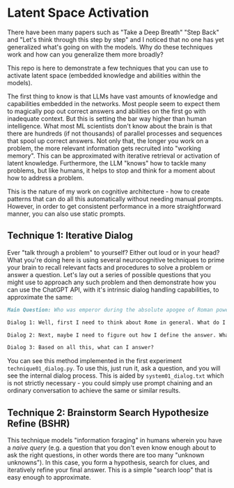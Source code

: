 # Latent Space Activation

There have been many papers such as "Take a Deep Breath" "Step Back" and "Let's think through this step by step" and I noticed that no one has yet generalized what's going on with the models. Why do these techniques work and how can you generalize them more broadly?

This repo is here to demonstrate a few techniques that you can use to activate latent space (embedded knowledge and abilities within the models). 

The first thing to know is that LLMs have vast amounts of knowledge and capabilities embedded in the networks. Most people seem to expect them to magically pop out correct answers and abilities on the first go with inadequate context. But this is setting the bar way higher than human intelligence. What most ML scientists don't know about the brain is that there are hundreds (if not thousands) of parallel processes and sequences that spool up correct answers. Not only that, the longer you work on a problem, the more relevant information gets recruited into "working memory". This can be approximated with iterative retrieval or activation of latent knowledge. Furthermore, the LLM "knows" how to tackle many problems, but like humans, it helps to stop and think for a moment about how to address a problem. 

This is the nature of my work on cognitive architecture - how to create patterns that can do all this automatically without needing manual prompts. However, in order to get consistent performance in a more straightforward manner, you can also use static prompts. 

## Technique 1: Iterative Dialog

Ever "talk through a problem" to yourself? Either out loud or in your head? What you're doing here is using several neurocognitive techniques to prime your brain to recall relevant facts and procedures to solve a problem or answer a question. Let's lay out a series of possible questions that you might use to approach any such problem and then demonstrate how you can use the ChatGPT API, with it's intrinsic dialog handling capabilities, to approximate the same:

```markdown
Main Question: Who was emperor during the absolute apogee of Roman power?

Dialog 1: Well, first I need to think about Rome in general. What do I know about Rome that is relevant?

Dialog 2: Next, maybe I need to figure out how I define the answer. What criteria am I looking to judge on?

Dialog 3: Based on all this, what can I answer?
```

You can see this method implemented in the first experiment `technique01_dialog.py`. To use this, just run it, ask a question, and you will see the internal dialog process. This is aided by `system01_dialog.txt` which is not strictly necessary - you could simply use prompt chaining and an ordinary conversation to achieve the same or similar results. 

## Technique 2: Brainstorm Search Hypothesize Refine (BSHR)

This technique models "information foraging" in humans wherein you have a *naive query* (e.g. a question that you don't even know enough about to ask the right questions, in other words there are too many "unknown unknowns"). In this case, you form a hypothesis, search for clues, and iteratively refine your final answer. This is a simple "search loop" that is easy enough to approximate. 